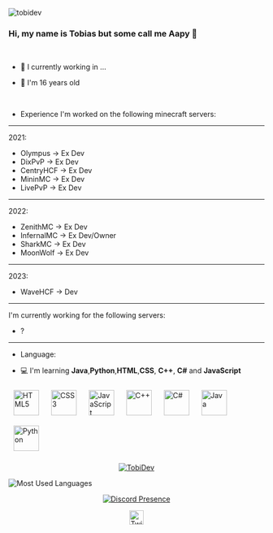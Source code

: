 <p align="left"> <img src="https://komarev.com/ghpvc/?username=aapydev&label=Profile%20views&color=0e75b6&style=flat" alt="tobidev" /> </p>

### Hi, my name is Tobias but some call me Aapy 👋
<br />

- 💼 I currently working in ...

- 🎉 I'm 16 years old
  
<br/>  

- Experience
I'm worked on the following minecraft servers:
-------------------
2021:
* Olympus -> Ex Dev
* DixPvP -> Ex Dev
* CentryHCF -> Ex Dev
* MininMC -> Ex Dev
* LivePvP -> Ex Dev
-------------------
2022:
* ZenithMC -> Ex Dev
* InfernalMC -> Ex Dev/Owner
* SharkMC -> Ex Dev
* MoonWolf -> Ex Dev
-------------------
2023:
* WaveHCF -> Dev
-------------------

I'm currently working for the following servers:
* ?
-------------------

- Language:

- 💻 I'm learning **Java**,**Python**,**HTML**,**CSS**, **C++**, **C#** and **JavaScript**

<div align="left">  
<img style="margin: 10px" src="https://profilinator.rishav.dev/skills-assets/html5-original-wordmark.svg" alt="HTML5" height="50" />  
<img style="margin: 10px" src="https://profilinator.rishav.dev/skills-assets/css3-original-wordmark.svg" alt="CSS3" height="50" />  
<img style="margin: 10px" src="https://profilinator.rishav.dev/skills-assets/javascript-original.svg" alt="JavaScript" height="50" />  
<img style="margin: 10px" src="https://profilinator.rishav.dev/skills-assets/cplusplus-original.svg" alt="C++" height="50" />  
<img style="margin: 10px" src="https://profilinator.rishav.dev/skills-assets/csharp-original.svg" alt="C#" height="50" />  
<img style="margin: 10px" src="https://profilinator.rishav.dev/skills-assets/java-original-wordmark.svg" alt="Java" height="50" />  
<img style="margin: 10px" src="https://profilinator.rishav.dev/skills-assets/python-original.svg" alt="Python" height="50" />  
</div>

<p align="center">
  <a href="https://github.com/TobiDev1">
    <img align="center" src="https://github-readme-stats.vercel.app/api?username=tobidev1&show_icons=true&theme=radical&count_private=true&locale=en" alt="TobiDev"/>
  </a>
</p>

<img align="center" alt="Most Used Languages" src="https://github-readme-stats.vercel.app/api/top-langs/?username=tobidev1&langs_count=10&layout=compact&hide_border=true&theme=dark"/>

<p align="center">
    <a href="https://discord.com/users/323628238104690688" target="_blank" rel="nofollow">
        <img src="https://lanyard-profile-readme.vercel.app/api/323628238104690688?&animated=true&borderRadius=30px&idleMessage=Nothing..." alt="Discord Presence" align="center">
    </a>
</p>
<p align="center">
  <a href="https://twitter.com/TobiDev">
    <img align="center" alt="Twitter" width="28px" src="https://raw.githubusercontent.com/anuraghazra/anuraghazra/master/assets/twitter.svg" />
</p>
